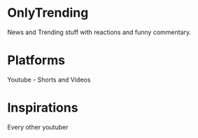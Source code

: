 # OnlyTrending

News and Trending stuff with reactions and funny commentary.

# Platforms
Youtube             -   Shorts and Videos

# Inspirations
Every other youtuber
